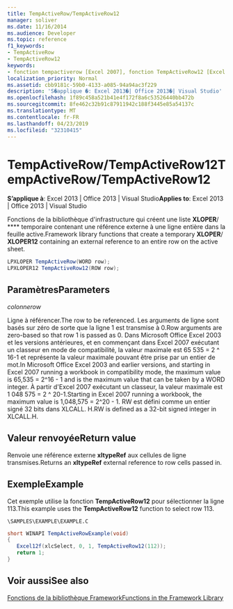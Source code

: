 ```yaml
---
title: TempActiveRow/TempActiveRow12
manager: soliver
ms.date: 11/16/2014
ms.audience: Developer
ms.topic: reference
f1_keywords:
- TempActiveRow
- TempActiveRow12
keywords:
- fonction tempactiverow [Excel 2007], fonction TempActiveRow12 [Excel 2007]
localization_priority: Normal
ms.assetid: cbb9181c-59b0-4133-a085-94a94ac3f229
description: 'S�applique �: Excel 2013�| Office 2013�| Visual Studio'
ms.openlocfilehash: 1f89c458a521b41e4f172f8a6c53526440bb472b
ms.sourcegitcommit: 8fe462c32b91c87911942c188f3445e85a54137c
ms.translationtype: MT
ms.contentlocale: fr-FR
ms.lasthandoff: 04/23/2019
ms.locfileid: "32310415"
---
```

# <a name="tempactiverowtempactiverow12"></a><span data-ttu-id="fc920-104">TempActiveRow/TempActiveRow12</span><span class="sxs-lookup"><span data-stu-id="fc920-104">TempActiveRow/TempActiveRow12</span></span>

 <span data-ttu-id="fc920-105">**S’applique à**: Excel 2013 | Office 2013 | Visual Studio</span><span class="sxs-lookup"><span data-stu-id="fc920-105">**Applies to**: Excel 2013 | Office 2013 | Visual Studio</span></span> 
  
<span data-ttu-id="fc920-106">Fonctions de la bibliothèque d'infrastructure qui créent une liste **XLOPER**/ \*\*\*\* temporaire contenant une référence externe à une ligne entière dans la feuille active.</span><span class="sxs-lookup"><span data-stu-id="fc920-106">Framework library functions that create a temporary **XLOPER**/ **XLOPER12** containing an external reference to an entire row on the active sheet.</span></span> 
  
```cs
LPXLOPER TempActiveRow(WORD row);
LPXLOPER12 TempActiveRow12(ROW row);
```

## <a name="parameters"></a><span data-ttu-id="fc920-107">Paramètres</span><span class="sxs-lookup"><span data-stu-id="fc920-107">Parameters</span></span>

 <span data-ttu-id="fc920-108">_colonne_</span><span class="sxs-lookup"><span data-stu-id="fc920-108">_row_</span></span>
  
<span data-ttu-id="fc920-109">Ligne à référencer.</span><span class="sxs-lookup"><span data-stu-id="fc920-109">The row to be referenced.</span></span> <span data-ttu-id="fc920-110">Les arguments de ligne sont basés sur zéro de sorte que la ligne 1 est transmise à 0.</span><span class="sxs-lookup"><span data-stu-id="fc920-110">Row arguments are zero-based so that row 1 is passed as 0.</span></span> <span data-ttu-id="fc920-111">Dans Microsoft Office Excel 2003 et les versions antérieures, et en commençant dans Excel 2007 exécutant un classeur en mode de compatibilité, la valeur maximale est 65 535 = 2 ^ 16-1 et représente la valeur maximale pouvant être prise par un entier de mot.</span><span class="sxs-lookup"><span data-stu-id="fc920-111">In Microsoft Office Excel 2003 and earlier versions, and starting in Excel 2007 running a workbook in compatibility mode, the maximum value is 65,535 = 2^16 - 1 and is the maximum value that can be taken by a WORD integer.</span></span> <span data-ttu-id="fc920-112">À partir d'Excel 2007 exécutant un classeur, la valeur maximale est 1 048 575 = 2 ^ 20-1.</span><span class="sxs-lookup"><span data-stu-id="fc920-112">Starting in Excel 2007 running a workbook, the maximum value is 1,048,575 = 2^20 - 1.</span></span> <span data-ttu-id="fc920-113">RW est défini comme un entier signé 32 bits dans XLCALL. H.</span><span class="sxs-lookup"><span data-stu-id="fc920-113">RW is defined as a 32-bit signed integer in XLCALL.H.</span></span>
  
## <a name="return-value"></a><span data-ttu-id="fc920-114">Valeur renvoyée</span><span class="sxs-lookup"><span data-stu-id="fc920-114">Return value</span></span>

<span data-ttu-id="fc920-115">Renvoie une référence externe **xltypeRef** aux cellules de ligne transmises.</span><span class="sxs-lookup"><span data-stu-id="fc920-115">Returns an **xltypeRef** external reference to row cells passed in.</span></span> 
  
## <a name="example"></a><span data-ttu-id="fc920-116">Exemple</span><span class="sxs-lookup"><span data-stu-id="fc920-116">Example</span></span>

<span data-ttu-id="fc920-117">Cet exemple utilise la fonction **TempActiveRow12** pour sélectionner la ligne 113.</span><span class="sxs-lookup"><span data-stu-id="fc920-117">This example uses the **TempActiveRow12** function to select row 113.</span></span> 
  
 `\SAMPLES\EXAMPLE\EXAMPLE.C`
  
```cs
short WINAPI TempActiveRowExample(void)
{
   Excel12f(xlcSelect, 0, 1, TempActiveRow12(112));
   return 1;
}
```

## <a name="see-also"></a><span data-ttu-id="fc920-118">Voir aussi</span><span class="sxs-lookup"><span data-stu-id="fc920-118">See also</span></span>



[<span data-ttu-id="fc920-119">Fonctions de la bibliothèque Framework</span><span class="sxs-lookup"><span data-stu-id="fc920-119">Functions in the Framework Library</span></span>](functions-in-the-framework-library.md)

